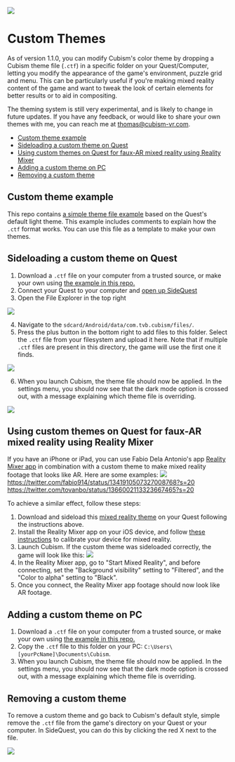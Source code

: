 ![](https://raw.githubusercontent.com/cubismvr/Mods/main/Images/Logo.png)

# Custom Themes

As of version 1.1.0, you can modify Cubism's color theme by dropping a Cubism theme file (`.ctf`) in a specific folder on your Quest/Computer, letting you modify the appearance of the game's environment, puzzle grid and menu.
This can be particularly useful if you're making mixed reality content of the game and want to tweak the look of certain elements for better results or to aid in compositing.

The theming system is still very experimental, and is likely to change in future updates. If you have any feedback, or would like to share your own themes with me, you can reach me at thomas@cubism-vr.com.

- [Custom theme example](#Custom-theme-example)
- [Sideloading a custom theme on Quest](#Sideloading-a-custom-theme-on-Quest)
- [Using custom themes on Quest for faux-AR mixed reality using Reality Mixer](#Using-custom-themes-on-Quest-for-faux-AR-mixed-reality-using-Reality-Mixer)
- [Adding a custom theme on PC](#Adding-a-custom-theme-on-PC)
- [Removing a custom theme](#Removing-a-custom-theme)

## Custom theme example
This repo contains [a simple theme file example](https://github.com/cubismvr/Mods/blob/main/CustomTheme/ExampleLight.ctf) based on the Quest's default light theme. This example includes comments to explain how the `.ctf` format works. You can use this file as a template to make your own themes.

## Sideloading a custom theme on Quest
1. Download a `.ctf` file on your computer from a trusted source, or make your own using [the example in this repo.](https://github.com/cubismvr/Mods/blob/main/CustomTheme/ExampleLight.ctf)
2. Connect your Quest to your computer and [open up SideQuest](https://sidequestvr.com/)
3. Open the File Explorer in the top right

![](https://github.com/cubismvr/mods/blob/main/Images/SideQuest1.png)

4. Navigate to the `sdcard/Android/data/com.tvb.cubism/files/`.
5. Press the plus button in the bottom right to add files to this folder. Select the `.ctf` file from your filesystem and upload it here. Note that if multiple `.ctf` files are present in this directory, the game will use the first one it finds.

![](https://github.com/cubismvr/mods/blob/main/Images/SideQuest3.png)

6. When you launch Cubism, the theme file should now be applied. In the settings menu, you should now see that the dark mode option is crossed out, with a message explaining which theme file is overriding.

![](https://github.com/cubismvr/mods/blob/main/Images/CtfMenu.jpg)


## Using custom themes on Quest for faux-AR mixed reality using Reality Mixer
If you have an iPhone or iPad, you can use Fabio Dela Antonio's app [Reality Mixer app](https://apps.apple.com/us/app/reality-mixer/id1539307552) in combination with a custom theme to make mixed reality footage that looks like AR. Here are some examples:
![](https://raw.githubusercontent.com/cubismvr/Mods/main/Images/MR.png)
https://twitter.com/fabio914/status/1341910507327008768?s=20
https://twitter.com/tovanbo/status/1366002113323667465?s=20

To achieve a similar effect, follow these steps:

1. Download and sideload this [mixed reality theme](https://github.com/cubismvr/Mods/blob/main/CustomTheme/MixedRealityTheme.ctf) on your Quest following the instructions above.
2. Install the Reality Mixer app on your iOS device, and follow [these instructions](https://github.com/fabio914/RealityMixer/blob/main/Instructions.md) to calibrate your device for mixed reality.
3. Launch Cubism. If the custom theme was sideloaded correctly, the game will look like this:
![](https://raw.githubusercontent.com/cubismvr/Mods/main/Images/ARTheme.jpg)
4. In the Reality Mixer app, go to "Start Mixed Reality", and before connecting, set the "Background visibility" setting to "Filtered", and the "Color to alpha" setting to "Black".
5. Once you connect, the Reality Mixer app footage should now look like AR footage.

## Adding a custom theme on PC
1. Download a `.ctf` file on your computer from a trusted source, or make your own using [the example in this repo.](https://github.com/cubismvr/Mods/blob/main/CustomColorTheme/ExampleLight.ctf)
2. Copy the `.ctf` file to this folder on your PC: `C:\Users\[yourPcName]\Documents\Cubism`.
3. When you launch Cubism, the theme file should now be applied. In the settings menu, you should now see that the dark mode option is crossed out, with a message explaining which theme file is overriding.

## Removing a custom theme
To remove a custom theme and go back to Cubism's default style, simple remove the `.ctf` file from the game's directory on your Quest or your computer.
In SideQuest, you can do this by clicking the red X next to the file.

![](https://github.com/cubismvr/mods/blob/main/Images/SideQuest4.png)
